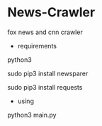 # News-Crawler
fox news and cnn crawler

* requirements

python3 

sudo pip3 install newsparer 

sudo pip3 install requests


*  using

python3 main.py




